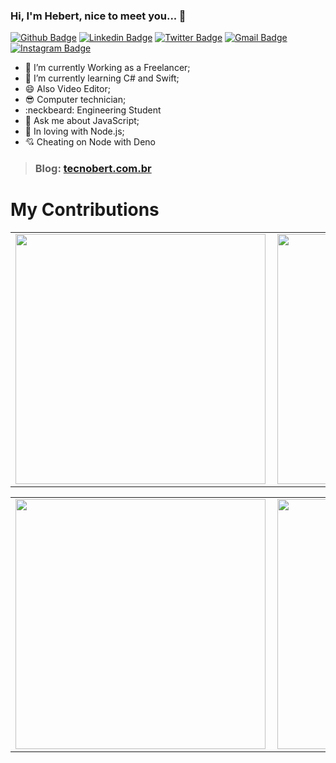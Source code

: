 ### Hi, I'm Hebert, nice to meet you... 👋

[![Github Badge](https://img.shields.io/badge/-Github-000?style=flat-square&logo=Github&logoColor=white&link=https://github.com/tecnobert)](https://github.com/tecnobert)
[![Linkedin Badge](https://img.shields.io/badge/-LinkedIn-blue?style=flat-square&logo=Linkedin&logoColor=white&link=https://www.linkedin.com/in/hebert-f-barros/)](https://www.linkedin.com/in/hebert-f-barros/)
[![Twitter Badge](https://img.shields.io/badge/-Twitter-1ca0f1?style=flat-square&labelColor=1ca0f1&logo=twitter&logoColor=white&link=https://twitter.com/hebertsoftware)](https://twitter.com/hebertsoftware)
[![Gmail Badge](https://img.shields.io/badge/-Gmail-c14438?style=flat-square&logo=Gmail&logoColor=white&link=mailto:tecnobertinfo@gmail.com)](mailto:tecnobertinfo@gmail.com)
[![Instagram Badge](https://img.shields.io/badge/-Instagram-C13584?style=flat-square&labelColor=C13584&logo=instagram&logoColor=white&link=https://www.instagram.com/tecnobert/)](https://www.instagram.com/tecnobert/)

- 🔭 I’m currently Working as a Freelancer;
- 🌱 I’m currently learning C# and Swift;
- 😄 Also Video Editor;
- :sunglasses: Computer technician;
- :neckbeard: Engineering Student
- 💬 Ask me about JavaScript;
- :green_heart: In loving with Node.js;
- :cupid: Cheating on Node with Deno

> ### Blog: [tecnobert.com.br](http://tecnobert.com.br/)

# My Contributions

<center>
<table>
  <tr>
      <td><img width="400px" align="left" src="https://github-readme-stats.vercel.app/api/top-langs/?username=hebertcisco&hide=html&layout=compact&theme=white" /></td>
      <td><img width="400px" align="left" src="https://github-readme-stats.vercel.app/api?username=hebertcisco&theme=white" /></td>
  </tr> 
</table>
</center>

<center>
<table>
 
<tr>
      <td><img width="400px" align="left" src="https://github-readme-stats.vercel.app/api/pin/?username=hebertcisco&repo=Proffy&theme=white" /></td>
      <td><img width="400px" align="left" src="https://github-readme-stats.vercel.app/api/pin/?username=hebertcisco&repo=randpass&theme=white" /></td>
  </tr>  
</table>
</center>
